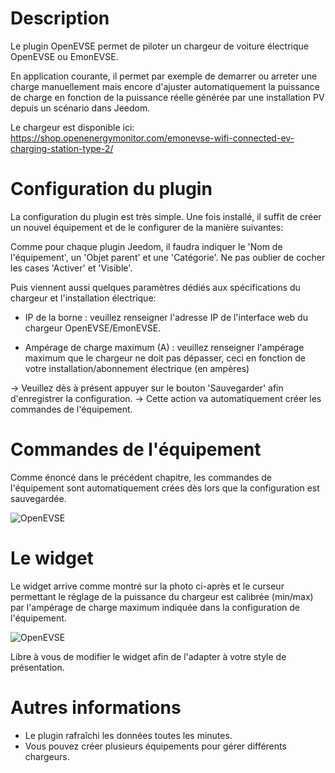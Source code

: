 Description 
===

Le plugin OpenEVSE permet de piloter un chargeur de voiture électrique OpenEVSE ou EmonEVSE.

En application courante, il permet par exemple de demarrer ou arreter une charge manuellement mais encore d'ajuster automatiquement la puissance de charge en fonction de la puissance réelle générée par une installation PV depuis un scénario dans Jeedom.

Le chargeur est disponible ici:
https://shop.openenergymonitor.com/emonevse-wifi-connected-ev-charging-station-type-2/

Configuration du plugin 
===

La configuration du plugin est très simple.
Une fois installé, il suffit de créer un nouvel équipement et de le configurer de la manière suivantes:



Comme pour chaque plugin Jeedom, il faudra indiquer le 'Nom de l'équipement', un 'Objet parent' et une 'Catégorie'.
Ne pas oublier de cocher les cases 'Activer' et 'Visible'.

Puis viennent aussi quelques paramètres dédiés aux spécifications du chargeur et l'installation électrique:

-   IP de la borne : veuillez renseigner l'adresse IP de l'interface web du chargeur OpenEVSE/EmonEVSE.

-   Ampérage de charge maximum (A) : veuillez renseigner l'ampérage maximum que le chargeur ne doit pas dépasser, ceci en fonction de votre installation/abonnement électrique (en ampères)

-> Veuillez dès à présent appuyer sur le bouton 'Sauvegarder' afin d'enregistrer la configuration.
-> Cette action va automatiquement créer les commandes de l'équipement.

Commandes de l'équipement 
===

Comme énoncé dans le précédent chapitre, les commandes de l'équipement sont automatiquement crées dès lors que la configuration est sauvegardée.

![OpenEVSE](https://sattaz.github.io/Jeedom_OpenEVSE/pictures/OpenEVSE_2.jpg)

Le widget 
===

Le widget arrive comme montré sur la photo ci-après et le curseur permettant le réglage de la puissance du chargeur est calibrée (min/max) par l'ampérage de charge maximum indiquée dans la configuration de l'équipement.

![OpenEVSE](https://sattaz.github.io/Jeedom_OpenEVSE/pictures/OpenEVSE_3.jpg)

Libre à vous de modifier le widget afin de l'adapter à votre style de présentation.

Autres informations 
===

* Le plugin rafraîchi les données toutes les minutes.
* Vous pouvez créer plusieurs équipements pour gérer différents chargeurs.
